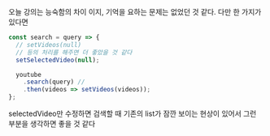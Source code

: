 오늘 강의는 능숙함의 차이 이지, 기억을 요하는 문제는 없었던 것 같다.
다만 한 가지가 있다면

```jsx
const search = query => {
  // setVideos(null)
  // 등의 처리를 해주면 더 좋았을 것 같다
  setSelectedVideo(null);

  youtube
    .search(query) //
    .then(videos => setVideos(videos));
};
```

selectedVideo만 수정하면
검색할 때 기존의 list가 잠깐 보이는 현상이 있어서 그런 부분을 생각하면 좋을 것 같다
